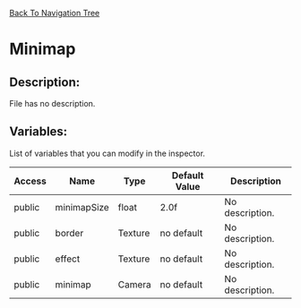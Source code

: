 [Back To Navigation Tree](https://wesleywh.github.io/githubpages/docs/navigation.html)
# Minimap

## Description:
File has no description.

## Variables:
List of variables that you can modify in the inspector.

|Access|Name|Type|Default Value|Description|
|---|---|---|---|---|
|public|minimapSize|float|2.0f|No description.|
|public|border|Texture|no default|No description.|
|public|effect|Texture|no default|No description.|
|public|minimap|Camera|no default|No description.|
